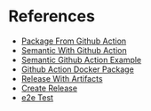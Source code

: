References
==========
- [Package From Github Action](https://snyk.io/blog/managing-node-js-docker-images-in-github-packages-using-github-actions/)
- [Semantic With Github Action](https://semantic-release.gitbook.io/semantic-release/recipes/ci-configurations/github-actions)
- [Semantic Github Action Example](https://svdoscience.com/2020-10-31/versioning-with-semantic-release)
- [Github Action Docker Package](https://docs.github.com/en/packages/managing-github-packages-using-github-actions-workflows/publishing-and-installing-a-package-with-github-actions)
- [Release With Artifacts](https://trstringer.com/github-actions-create-release-upload-artifacts/)
- [Create Release](https://github.com/marketplace/actions/create-release)
- [e2e Test](https://medium.com/tomorrowapp/running-end-to-end-tests-with-github-actions-d45b70c032e6)

